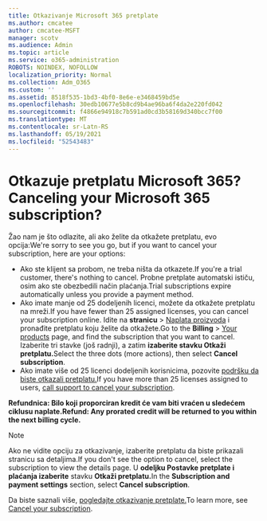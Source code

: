```yaml
---
title: Otkazivanje Microsoft 365 pretplate
ms.author: cmcatee
author: cmcatee-MSFT
manager: scotv
ms.audience: Admin
ms.topic: article
ms.service: o365-administration
ROBOTS: NOINDEX, NOFOLLOW
localization_priority: Normal
ms.collection: Adm_O365
ms.custom: ''
ms.assetid: 8518f535-1bd3-4bf0-8e6e-e3468459bd5e
ms.openlocfilehash: 30edb10677e5b8cd9b4ae96ba6f4da2e220fd042
ms.sourcegitcommit: f4866e94918c7b591ad0cd3b58169d340bcc7f00
ms.translationtype: MT
ms.contentlocale: sr-Latn-RS
ms.lasthandoff: 05/19/2021
ms.locfileid: "52543483"
---
```

# <a name="canceling-your-microsoft-365-subscription"></a><span data-ttu-id="e887c-102">Otkazuje pretplatu Microsoft 365?</span><span class="sxs-lookup"><span data-stu-id="e887c-102">Canceling your Microsoft 365 subscription?</span></span>

<span data-ttu-id="e887c-103">Žao nam je što odlazite, ali ako želite da otkažete pretplatu, evo opcija:</span><span class="sxs-lookup"><span data-stu-id="e887c-103">We're sorry to see you go, but if you want to cancel your subscription, here are your options:</span></span>
  
- <span data-ttu-id="e887c-104">Ako ste klijent sa probom, ne treba ništa da otkazete.</span><span class="sxs-lookup"><span data-stu-id="e887c-104">If you're a trial customer, there's nothing to cancel.</span></span> <span data-ttu-id="e887c-105">Probne pretplate automatski ističu, osim ako ste obezbedili način plaćanja.</span><span class="sxs-lookup"><span data-stu-id="e887c-105">Trial subscriptions expire automatically unless you provide a payment method.</span></span>
- <span data-ttu-id="e887c-106">Ako imate manje od 25 dodeljenih licenci, možete da otkažete pretplatu na mreži.</span><span class="sxs-lookup"><span data-stu-id="e887c-106">If you have fewer than 25 assigned licenses, you can cancel your subscription online.</span></span> <span data-ttu-id="e887c-107">Idite na **stranicu** \> [Naplata proizvoda](https://go.microsoft.com/fwlink/p/?linkid=842054) i pronađite pretplatu koju želite da otkažete.</span><span class="sxs-lookup"><span data-stu-id="e887c-107">Go to the **Billing** \> [Your products](https://go.microsoft.com/fwlink/p/?linkid=842054) page, and find the subscription that you want to cancel.</span></span> <span data-ttu-id="e887c-108">Izaberite tri stavke (još radnji), a zatim **izaberite stavku Otkaži pretplatu.**</span><span class="sxs-lookup"><span data-stu-id="e887c-108">Select the three dots (more actions), then select **Cancel subscription**.</span></span>
- <span data-ttu-id="e887c-109">Ako imate više od 25 licenci dodeljenih korisnicima, pozovite [podršku da biste otkazali pretplatu.](https://go.microsoft.com/fwlink/p/?linkid=518322)</span><span class="sxs-lookup"><span data-stu-id="e887c-109">If you have more than 25 licenses assigned to users, [call support to cancel your subscription](https://go.microsoft.com/fwlink/p/?linkid=518322).</span></span>

<span data-ttu-id="e887c-110">**Refundnica: Bilo koji proporciran kredit će vam biti vraćen u sledećem ciklusu naplate.**</span><span class="sxs-lookup"><span data-stu-id="e887c-110">**Refund: Any prorated credit will be returned to you within the next billing cycle.**</span></span>

> [!NOTE]
> <span data-ttu-id="e887c-111">Ako ne vidite opciju za otkazivanje, izaberite pretplatu da biste prikazali stranicu sa detaljima.</span><span class="sxs-lookup"><span data-stu-id="e887c-111">If you don't see the option to cancel, select the subscription to view the details page.</span></span> <span data-ttu-id="e887c-112">U **odeljku Postavke pretplate i plaćanja izaberite** stavku **Otkaži pretplatu.**</span><span class="sxs-lookup"><span data-stu-id="e887c-112">In the **Subscription and payment settings** section, select **Cancel subscription**.</span></span>

<span data-ttu-id="e887c-113">Da biste saznali više, [pogledajte otkazivanje pretplate.](/microsoft-365/commerce/subscriptions/cancel-your-subscription)</span><span class="sxs-lookup"><span data-stu-id="e887c-113">To learn more, see [Cancel your subscription](/microsoft-365/commerce/subscriptions/cancel-your-subscription).</span></span>